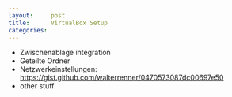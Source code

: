 ```yaml
---
layout:     post
title:      VirtualBox Setup
categories:
---
```


*   Zwischenablage integration
*   Geteilte Ordner
*   Netzwerkeinstellungen: https://gist.github.com/walterrenner/0470573087dc00697e50
*   other stuff
